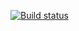 [![Build status](https://ci.appveyor.com/api/projects/status/uiwqr13xsic693bg?svg=true)](https://ci.appveyor.com/project/swesda/bdd)
